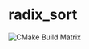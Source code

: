 # radix_sort
![CMake Build Matrix](https://github.com/shrek1402/radix_sort/workflows/CMake%20Build%20Matrix/badge.svg)
